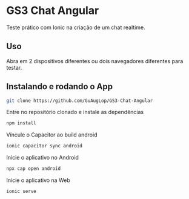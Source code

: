 # GS3 Chat Angular

Teste prático com Ionic na criação de um chat realtime.

## Uso
 Abra em 2 dispositivos diferentes ou dois navegadores diferentes para testar.

## Instalando e rodando o App

```bash
git clone https://github.com/GuAugLop/GS3-Chat-Angular
```
Entre no repositório clonado e instale as dependências
```bash
npm install
```
Víncule o Capacitor ao build android
```bash
ionic capacitor sync android
```

Inicie o aplicativo no Android
```bash
npx cap open android
```
Inicie o aplicativo na Web
```bash
ionic serve
```
